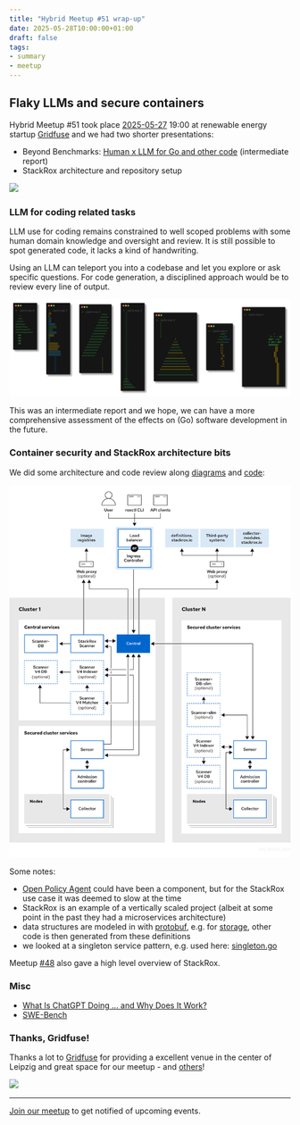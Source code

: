 ```yaml
---
title: "Hybrid Meetup #51 wrap-up"
date: 2025-05-28T10:00:00+01:00
draft: false
tags:
- summary
- meetup
---
```


## Flaky LLMs and secure containers

Hybrid Meetup #51 took place
[2025-05-27](https://www.meetup.com/leipzig-golang/events/306803728) 19:00 at
renewable energy startup [Gridfuse](https://gridfuse.com) and we had two
shorter presentations:

* Beyond Benchmarks: [Human x LLM for Go and other code](https://github.com/miku/nightjet/blob/main/notes/2025-05-27-lgo-51-short-talk.md) (intermediate report)
* StackRox architecture and repository setup

![](/images/meetup-51-pics/PXL_20250527_161842799-s.png)

### LLM for coding related tasks

LLM use for coding remains constrained to well scoped problems with some human domain knowledge and
oversight and review. It is still possible to spot generated code, it lacks a kind of handwriting.

Using an LLM can teleport you into a codebase and let you explore or ask
specific questions. For code generation, a disciplined approach would be to
review every line of output.

[![](/images/lgo-51-llm-palm-montage.png)](https://github.com/miku/nightjet/blob/main/notes/2025-05-27-lgo-51-short-talk.md)

This was an intermediate report and we hope, we can have a more comprehensive
assessment of the effects on (Go) software development in the future.

### Container security and StackRox architecture bits

We did some architecture and code review along [diagrams](https://github.com/stackrox/stackrox/blob/92e5d0badaf6a86f0691ad39b739fe233ed193bc/central/platform/reprocessor/singleton.go#L11-L25) and [code](https://github.com/stackrox/stackrox):

[![](/images/lgo-51-acs-architecture-scannerv4.png)](https://docs.redhat.com/en/documentation/red_hat_advanced_cluster_security_for_kubernetes/4.6/html/architecture/acs-architecture)

Some notes:

* [Open Policy Agent](https://www.openpolicyagent.org/) could have been a component, but for the StackRox use case it was deemed to slow at the time
* StackRox is an example of a vertically scaled project (albeit at some point in the past they had a microservices architecture)
* data structures are modeled in with [protobuf](https://protobuf.dev/), e.g. for [storage](https://github.com/stackrox/stackrox/tree/master/proto/storage), other code is then generated from these definitions
* we looked at a singleton service pattern, e.g. used here: [singleton.go](https://github.com/stackrox/stackrox/blob/92e5d0badaf6a86f0691ad39b739fe233ed193bc/central/platform/reprocessor/singleton.go#L11-L25)

Meetup [#48](/posts/meetup-48-wrapup/) also gave a high level overview of StackRox.


### Misc

* [What Is ChatGPT Doing ... and Why Does It Work?](https://openlibrary.org/books/OL47286904M/What_Is_ChatGPT_Doing_..._and_Why_Does_It_Work)
* [SWE-Bench](https://paperswithcode.com/search?q_meta=&q_type=&q=swe-bench)


### Thanks, Gridfuse!

Thanks a lot to [Gridfuse](https://gridfuse.com) for providing a excellent venue in
the center of Leipzig and great space for our meetup - and
[others](https://www.meetup.com/leipzig-devops/)!

![](/images/meetup-51-pics/PXL_20250527_161842799-s.png)


----

[Join our meetup](https://www.meetup.com/de-DE/leipzig-golang/) to get notified of upcoming events.
